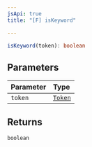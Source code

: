 ```yaml
---
jsApi: true
title: "[F] isKeyword"

---
```

```ts
isKeyword(token): boolean
```

## Parameters

| Parameter | Type |
| :------ | :------ |
| `token` | [`Token`](../enumerations/Token.md) |

## Returns

`boolean`

